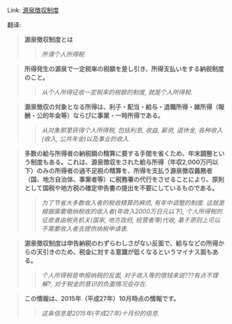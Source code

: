 Link: [源泉徴収制度](https://www.shiruporuto.jp/public/data/vocabulary/yogo/k/gensen_choshu_seido.html)

翻译:
> **源泉徴収制度とは**
>> *所谓个人所得税*

> **所得発生の源泉で一定税率の税額を差し引き、所得支払いをする納税制度のこと。**
>> *从个人所得征收一定税率的税额的制度, 就是个人所得税.*

> **源泉徴収の対象となる所得は、利子・配当・給与・退職所得・雑所得（報酬・公的年金等）ならびに事業・一時所得である。**
>> *从对象那里获得个人所得税, 包括利息, 收益, 薪资, 退休金, 各种收入(收入, 公共年金)以及事业的收入.*

> **多数の給与所得者の納税額の精算に要する手間を省くため、年末調整という制度もある。これは、源泉徴収をされた給与所得（年収2,000万円以下）のみの所得者の過不足税の精算を、所得を支払う源泉徴収義務者（国、地方自治体、事業者等）に税務署の代行をさせることにより、原則として国税や地方税の確定申告書の提出を不要にしているものである。**
>> *为了节省大多数收入者的税收精算的麻烦, 有年中调整的制度. 这就是根据需要缴纳税收的收入者(年收入2000万日元以下), 个人所得税的征收者由税务机关(国家, 地方政府, 经营者等)代收, 基于原则上可以不需要收入者去提供纳税申请表.*

> **源泉徴収制度は申告納税のわずらわしさがない反面で、給与などの所得からの天引きのため、税金に対する意識が低くなるというマイナス面もある。**
>> *个人所得税是申报纳税的反面, 对于收入等的借钱来说???有点不理解?, 对于税金的意识的负面情况会存在.*

> **この情報は、2015年（平成27年）10月時点の情報です。**
>> *这条信息是2015年(平成27年)十月份的信息.*